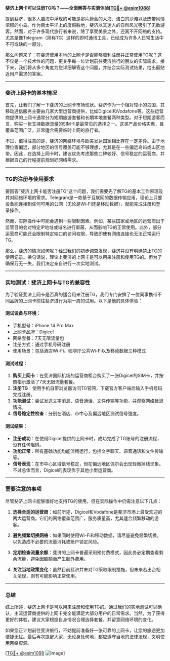 **斐济上网卡可以注册TG吗？——全面解答与实测体验[[TG💪+ @esim1088](https://t.me/s/esim1088)]**

提到斐济，很多人脑海中浮现的可能是那片蔚蓝的大海、洁白的沙滩以及热带风情浓郁的小岛。作为南太平洋上的度假胜地，斐济以其迷人的自然风光吸引了无数游客。然而，对于许多现代旅行者来说，除了享受美景之外，还离不开网络的支持。尤其是像Telegram（简称TG）这样的即时通讯工具，已经成为许多人日常生活中不可或缺的一部分。

那么问题来了：在斐济使用本地的上网卡是否能够顺利注册并正常使用TG呢？这不仅是一个技术性的问题，更关乎每一位计划前往斐济旅行的朋友的实际需求。接下来，我们将从多个角度为您详细解答这个问题，并结合实际测试结果，给出最贴近用户需求的答案。

---

### 斐济上网卡的基本情况

首先，让我们了解一下斐济的上网卡市场现状。斐济作为一个相对较小的岛国，其移动通信服务主要由几家大型运营商提供，比如Digicel和Vodafone等。这些运营商提供的上网卡通常分为短期旅游套餐和长期本地套餐两种类型。对于短期游客而言，购买一张支持数据流量的SIM卡是最常见的选择之一。这类产品价格实惠，且覆盖范围广泛，非常适合需要临时上网的旅行者。

不过，值得注意的是，斐济的网络环境与欧美发达国家相比存在一定差异。由于地理位置偏远，部分地区的信号覆盖可能不够理想，尤其是在一些偏远岛屿或山区地带。因此，在选择上网卡时，建议优先考虑那些口碑较好、信号稳定的运营商，并根据自己的行程提前规划好网络需求。

---

### TG的注册与使用要求

要回答“斐济上网卡能否注册TG”这个问题，我们需要先了解TG的基本工作原理及其对网络环境的需求。Telegram是一款基于互联网的数据传输应用，理论上只要设备能连接到任何可用的公网（无论是Wi-Fi还是移动数据），就能完成注册和登录操作。

然而，实际操作中可能会遇到一些限制因素。例如，某些国家或地区的运营商出于监管目的会对特定IP地址或域名进行屏蔽，从而影响TG的正常使用。此外，部分运营商可能还会限制特定端口的访问权限，导致即使有网络连接也无法正常运行TG。

那么，斐济的情况如何呢？经过我们的初步调查发现，斐济并没有明确禁止TG的使用记录。换句话说，理论上斐济的上网卡是可以用来注册和使用TG的。但为了确保万无一失，我们决定亲自进行一次实地测试。

---

### 实地测试：斐济上网卡与TG的兼容性

为了验证斐济上网卡是否真的适合用来注册TG，我们专门安排了一位同事携带不同品牌的上网卡前往斐济进行为期一周的试用。以下是他的具体体验：

#### 测试设备与环境：
- 手机型号：iPhone 14 Pro Max
- 上网卡品牌：Digicel
- 网络套餐：7天无限流量包
- 注册方式：通过手机号码注册
- 使用场景：包括酒店Wi-Fi、咖啡厅公共Wi-Fi以及移动数据三种模式

#### 测试过程：
1. **购买上网卡**：在斐济国际机场的运营商柜台购买了一张Digicel的SIM卡，并按照指示激活了7天无限流量套餐。
2. **注册TG**：使用手机自带浏览器访问TG官网，下载官方客户端后输入手机号码完成注册。
3. **功能测试**：尝试发送文字消息、语音通话、文件传输等功能，并观察网络延迟情况。
4. **信号稳定性检查**：分别在酒店、市中心及偏远地区测试信号强度。

#### 测试结果：
- **注册成功**：在使用Digicel提供的上网卡时，成功完成了TG账号的注册流程，没有任何阻碍。
- **功能正常**：所有基础功能均能流畅运行，包括文字聊天、语音通话和文件传输等。
- **信号表现**：在市中心区域信号稳定，但在偏远地区偶尔会出现轻微掉线现象。不过总体而言，Digicel的表现优于其他小型运营商。

---

### 需要注意的事项

尽管斐济上网卡能够很好地支持TG的使用，但在实际操作中仍需注意以下几点：

1. **选择合适的运营商**：如前所述，Digicel和Vodafone是斐济市场上最受欢迎的两大运营商。它们的网络覆盖范围广，服务质量高，尤其适合频繁移动的游客。
   
2. **避免频繁切换网络**：如果同时使用Wi-Fi和移动数据，请尽量避免频繁切换，以免造成不必要的流量消耗或账户锁定风险。

3. **定期检查流量余额**：斐济的上网卡普遍采用预付费模式，因此务必定期查看剩余流量，避免因超额而产生额外费用。

4. **关注当地政策变化**：虽然目前斐济并未对TG采取限制措施，但未来若出台相关法规，则有可能影响正常使用。

---

### 总结

综上所述，斐济上网卡是可以用来注册和使用TG的。通过我们的实地测试可以确认，主流运营商提供的上网卡完全能满足大部分用户的日常需求。当然，为了获得更好的体验，建议大家根据自身情况合理选择套餐，并留意网络环境的变化。

如果您正计划前往斐济旅行，不妨提前准备好一张可靠的上网卡，让您的旅途更加便捷无忧。最后再次提醒大家，无论身处何地，都应遵守当地的法律法规，文明使用网络资源。

[[TG💪+ @esim1088](https://t.me/s/esim1088) ![Image](https://i.postimg.cc/4NQfJmqS/Snipaste-2025-05-13-00-14-12.png)]